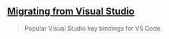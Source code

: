 ## [Migrating from Visual Studio](https://marketplace.visualstudio.com/items?itemName=ms-vscode.vs-keybindings)

> Popular Visual Studio key bindings for VS Code.